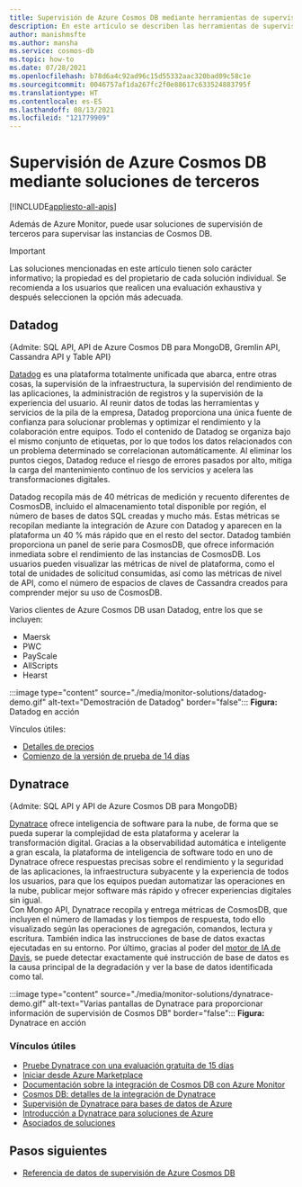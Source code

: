 ```yaml
---
title: Supervisión de Azure Cosmos DB mediante herramientas de supervisión de terceros
description: En este artículo se describen las herramientas de supervisión de terceros que ayudan a supervisar Cosmos DB.
author: manishmsfte
ms.author: mansha
ms.service: cosmos-db
ms.topic: how-to
ms.date: 07/28/2021
ms.openlocfilehash: b78d6a4c92ad96c15d55332aac320bad09c58c1e
ms.sourcegitcommit: 0046757af1da267fc2f0e88617c633524883795f
ms.translationtype: HT
ms.contentlocale: es-ES
ms.lasthandoff: 08/13/2021
ms.locfileid: "121779909"
---
```

# <a name="monitoring-azure-cosmos-db-using-third-party-solutions"></a>Supervisión de Azure Cosmos DB mediante soluciones de terceros
[!INCLUDE[appliesto-all-apis](includes/appliesto-all-apis.md)]

Además de Azure Monitor, puede usar soluciones de supervisión de terceros para supervisar las instancias de Cosmos DB.

> [!IMPORTANT] 
> Las soluciones mencionadas en este artículo tienen solo carácter informativo; la propiedad es del propietario de cada solución individual. Se recomienda a los usuarios que realicen una evaluación exhaustiva y después seleccionen la opción más adecuada.

## <a name="datadog"></a>Datadog
{Admite: SQL API, API de Azure Cosmos DB para MongoDB, Gremlin API, Cassandra API y Table API}

[Datadog](https://www.datadoghq.com/) es una plataforma totalmente unificada que abarca, entre otras cosas, la supervisión de la infraestructura, la supervisión del rendimiento de las aplicaciones, la administración de registros y la supervisión de la experiencia del usuario. Al reunir datos de todas las herramientas y servicios de la pila de la empresa, Datadog proporciona una única fuente de confianza para solucionar problemas y optimizar el rendimiento y la colaboración entre equipos.
Todo el contenido de Datadog se organiza bajo el mismo conjunto de etiquetas, por lo que todos los datos relacionados con un problema determinado se correlacionan automáticamente. Al eliminar los puntos ciegos, Datadog reduce el riesgo de errores pasados por alto, mitiga la carga del mantenimiento continuo de los servicios y acelera las transformaciones digitales.

Datadog recopila más de 40 métricas de medición y recuento diferentes de CosmosDB, incluido el almacenamiento total disponible por región, el número de bases de datos SQL creadas y mucho más. Estas métricas se recopilan mediante la integración de Azure con Datadog y aparecen en la plataforma un 40 % más rápido que en el resto del sector. Datadog también proporciona un panel de serie para CosmosDB, que ofrece información inmediata sobre el rendimiento de las instancias de CosmosDB. Los usuarios pueden visualizar las métricas de nivel de plataforma, como el total de unidades de solicitud consumidas, así como las métricas de nivel de API, como el número de espacios de claves de Cassandra creados para comprender mejor su uso de CosmosDB.

Varios clientes de Azure Cosmos DB usan Datadog, entre los que se incluyen:
- Maersk
- PWC 
- PayScale 
- AllScripts 
- Hearst



:::image type="content" source="./media/monitor-solutions/datadog-demo.gif" alt-text="Demostración de Datadog" border="false":::
**Figura:** Datadog en acción

Vínculos útiles:
- [Detalles de precios](https://www.datadoghq.com/pricing/)
- [Comienzo de la versión de prueba de 14 días](https://www.datadoghq.com/free-datadog-trial/)


## <a name="dynatrace"></a>Dynatrace
{Admite: SQL API y API de Azure Cosmos DB para MongoDB}

[Dynatrace](https://www.dynatrace.com/platform/) ofrece inteligencia de software para la nube, de forma que se pueda superar la complejidad de esta plataforma y acelerar la transformación digital. Gracias a la observabilidad automática e inteligente a gran escala, la plataforma de inteligencia de software todo en uno de Dynatrace ofrece respuestas precisas sobre el rendimiento y la seguridad de las aplicaciones, la infraestructura subyacente y la experiencia de todos los usuarios, para que los equipos puedan automatizar las operaciones en la nube, publicar mejor software más rápido y ofrecer experiencias digitales sin igual.  
Con Mongo API, Dynatrace recopila y entrega métricas de CosmosDB, que incluyen el número de llamadas y los tiempos de respuesta, todo ello visualizado según las operaciones de agregación, comandos, lectura y escritura.  También indica las instrucciones de base de datos exactas ejecutadas en su entorno.  Por último, gracias al poder del [motor de IA de Davis](https://www.dynatrace.com/davis), se puede detectar exactamente qué instrucción de base de datos es la causa principal de la degradación y ver la base de datos identificada como tal.

:::image type="content" source="./media/monitor-solutions/dynatrace-demo.gif" alt-text="Varias pantallas de Dynatrace para proporcionar información de supervisión de Cosmos DB" border="false":::
**Figura:** Dynatrace en acción

### <a name="useful-links"></a>Vínculos útiles

- [Pruebe Dynatrace con una evaluación gratuita de 15 días](https://www.dynatrace.com/trial)
- [Iniciar desde Azure Marketplace](https://azuremarketplace.microsoft.com/en-us/marketplace/apps/dynatrace.dynatrace-managed)
- [Documentación sobre la integración de Cosmos DB con Azure Monitor](https://www.dynatrace.com/support/help/technology-support/cloud-platforms/microsoft-azure-services/set-up-integration-with-azure-monitor/?_ga=2.184080354.559899881.1623174355-748416177.1603817475)
- [Cosmos DB: detalles de la integración de Dynatrace](https://www.dynatrace.com/news/blog/azure-services-explained-part-4-azure-cosmos-db/?_ga=2.185016301.559899881.1623174355-748416177.1603817475)
- [Supervisión de Dynatrace para bases de datos de Azure](https://www.dynatrace.com/technologies/azure-monitoring/azure-database-performance/)
- [Introducción a Dynatrace para soluciones de Azure](https://www.dynatrace.com/technologies/azure-monitoring/)
- [Asociados de soluciones](https://www.dynatrace.com/partners/solution-partners/)

## <a name="next-steps"></a>Pasos siguientes
- [Referencia de datos de supervisión de Azure Cosmos DB](./monitor-cosmos-db-reference.md)
